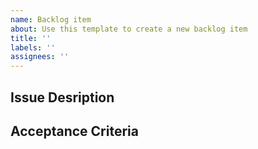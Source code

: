 ```yaml
---
name: Backlog item
about: Use this template to create a new backlog item
title: ''
labels: ''
assignees: ''
---
```


## Issue Desription

## Acceptance Criteria
